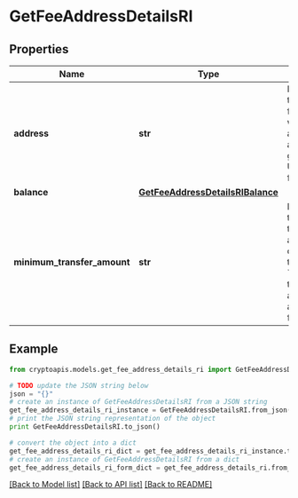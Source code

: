 # GetFeeAddressDetailsRI


## Properties
Name | Type | Description | Notes
------------ | ------------- | ------------- | -------------
**address** | **str** | Represents the specific fee address, which is always automatically generated. Users must fund it. | 
**balance** | [**GetFeeAddressDetailsRIBalance**](GetFeeAddressDetailsRIBalance.md) |  | 
**minimum_transfer_amount** | **str** | Represents the minimum transfer amount of the currency in the &#x60;fromAddress&#x60; that can be allowed for an automatic forwarding. | 

## Example

```python
from cryptoapis.models.get_fee_address_details_ri import GetFeeAddressDetailsRI

# TODO update the JSON string below
json = "{}"
# create an instance of GetFeeAddressDetailsRI from a JSON string
get_fee_address_details_ri_instance = GetFeeAddressDetailsRI.from_json(json)
# print the JSON string representation of the object
print GetFeeAddressDetailsRI.to_json()

# convert the object into a dict
get_fee_address_details_ri_dict = get_fee_address_details_ri_instance.to_dict()
# create an instance of GetFeeAddressDetailsRI from a dict
get_fee_address_details_ri_form_dict = get_fee_address_details_ri.from_dict(get_fee_address_details_ri_dict)
```
[[Back to Model list]](../README.md#documentation-for-models) [[Back to API list]](../README.md#documentation-for-api-endpoints) [[Back to README]](../README.md)


